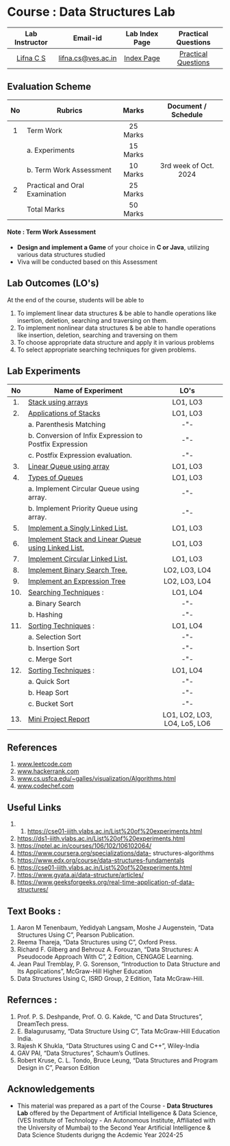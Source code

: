 # Course : Data Structures Lab
| Lab Instructor | Email-id | Lab Index Page | Practical Questions |
| :-------------:| :--------: | :--------------: | :-------------------: | 
| [Lifna C S](https://www.linkedin.com/in/lifna-c-s-94015678/) | lifna.cs@ves.ac.in | [Index Page](https://github.com/LifnaJos/Data_Structures-Theory-Lab-NADPC32/blob/main/NADPC32_DS_Index.pdf) | [Practical Questions](https://github.com/LifnaJos/Data_Structures-Theory-Lab-NADPC32/blob/main/NADPC32_DS_PracticalQuestions.pdf) |

## Evaluation Scheme 

| No | Rubrics | Marks | Document / Schedule |
| :--: | ------------------ | :----: |:----------: |
| 1 | Term Work | 25 Marks | |
| | a. Experiments | 15 Marks | |
| | b. Term Work Assessment | 10 Marks | 3rd week of Oct. 2024 |
| 2 | Practical and Oral Examination | 25 Marks | |
|   | Total Marks | 50 Marks | |

#### Note :  Term Work Assessment 
- **Design and implement a Game** of your choice in **C or Java**, utilizing various data structures studied
- Viva will be conducted based on this Assessment 

## Lab Outcomes (LO's)
At the end of the course, students will be able to
1. To implement linear data structures & be able to handle operations like insertion, deletion, searching and traversing on them. 
2. To implement nonlinear data structures & be able to handle operations like insertion, deletion, searching and traversing on them
3. To choose appropriate data structure and apply it in various problems 
4. To select appropriate searching techniques for given problems. 

## Lab Experiments
| No | Name of Experiment | LO's |
| :--: | ------------------ | :----: |
| 1. | [Stack using arrays](https://github.com/LifnaJos/DataStructures/blob/main/Lab_Experiments/Lab_1_Stack.md) | LO1, LO3 |
| 2. | [Applications of Stacks](https://github.com/LifnaJos/DataStructures/blob/main/Lab_Experiments/Lab_2_Appln_Stack.md) | LO1, LO3 |
|  | a. Parenthesis Matching | -"- |
|  | b. Conversion of Infix Expression to Postfix Expression | -"- |
|  | c. Postfix Expression evaluation. | -"-  |
| 3. | [Linear Queue using array](https://github.com/LifnaJos/DataStructures/blob/main/Lab_Experiments/Lab_3_Queue.md) | LO1, LO3 |
| 4. | [Types of Queues](https://github.com/LifnaJos/DataStructures/blob/main/Lab_Experiments/Lab_4_CQ_PQ.md) | LO1, LO3 |
|    | a. Implement Circular Queue using array. | -"- |
|    | b. Implement Priority Queue using array. |  -"- |
| 5. | [Implement a Singly Linked List.](https://github.com/LifnaJos/DataStructures/blob/main/Lab_Experiments/Lab_5_SLL.md) | LO1, LO3 |
| 6. | [Implement Stack and Linear Queue using Linked List.](https://github.com/LifnaJos/DataStructures/blob/main/Lab_Experiments/Lab_6_Stack_Queue_LL.md) | LO1, LO3 |
| 7. | [Implement Circular Linked List.](https://github.com/LifnaJos/DataStructures/blob/main/Lab_Experiments/Lab_7_CLL.md) | LO1, LO3 |
| 8. | [Implement Binary Search Tree.](https://github.com/LifnaJos/DataStructures/blob/main/Lab_Experiments/Lab_8_BST.md) | LO2, LO3, LO4 |
| 9. | [Implement an Expression Tree](https://github.com/LifnaJos/DataStructures/blob/main/Lab_Experiments/Lab_9_ET.md) | LO2, LO3, LO4 |
| 10. | [Searching Techniques](https://github.com/LifnaJos/Data_Structures-Theory-Lab-NADPC32/blob/main/Lab_Experiments/Lab_10_Search.md) : | LO1, LO4 |
| | a. Binary Search | -"-  | 
| | b. Hashing | -"-  |
| 11. | [Sorting Techniques](https://github.com/LifnaJos/Data_Structures-Theory-Lab-NADPC32/blob/main/Lab_Experiments/Lab_11_Sort_1.md) : | LO1, LO4 |
| | a. Selection Sort | -"-  | 
| | b. Insertion Sort |  -"- |
| | c. Merge Sort | -"-  |
| 12. | [Sorting Techniques](https://github.com/LifnaJos/Data_Structures-Theory-Lab-NADPC32/blob/main/Lab_Experiments/Lab_12_Sort_2.md) :  | LO1, LO4 |
| | a. Quick Sort | -"-  |
| | b. Heap Sort |  -"- | 
| | c. Bucket Sort |  -"- |
| 13.| [Mini Project Report](https://github.com/LifnaJos/Data_Structures-Theory-Lab-NADPC32/blob/main/DS_Game_MiniProject_Report.md) | LO1, LO2, LO3, LO4, Lo5, LO6 |

## References
1. www.leetcode.com
2. www.hackerrank.com
3. www.cs.usfca.edu/~galles/visualization/Algorithms.html
4. www.codechef.com

## Useful Links
1. 1. https://cse01-iiith.vlabs.ac.in/List%20of%20experiments.html
2. https://ds1-iiith.vlabs.ac.in/List%20of%20experiments.html
3. https://nptel.ac.in/courses/106/102/106102064/
4. https://www.coursera.org/specializations/data- structures-algorithms
5. https://www.edx.org/course/data-structures-fundamentals
6. https://cse01-iiith.vlabs.ac.in/List%20of%20experiments.html
7. https://www.gyata.ai/data-structure/articles/
8. https://www.geeksforgeeks.org/real-time-application-of-data-structures/
 
## Text Books :
1. Aaron M Tenenbaum, Yedidyah Langsam, Moshe J Augenstein, “Data Structures Using C”, Pearson Publication.
2. Reema Thareja, “Data Structures using C”, Oxford Press.
3. Richard F. Gilberg and Behrouz A. Forouzan, “Data Structures: A Pseudocode Approach With C”, 2  Edition, CENGAGE Learning.
4. Jean Paul Tremblay, P. G. Sorenson, “Introduction to Data Structure and Its Applications”, McGraw-Hill Higher Education
5. Data Structures Using C, ISRD Group, 2  Edition, Tata McGraw-Hill.
   
## Refernces :
1. Prof. P. S. Deshpande, Prof. O. G. Kakde, “C and Data Structures”, DreamTech press.
2. E. Balagurusamy, “Data Structure Using C”, Tata McGraw-Hill Education India.
3. Rajesh K Shukla, “Data Structures using C and C++”, Wiley-India
4. GAV PAI, “Data Structures”, Schaum’s Outlines.
5. Robert Kruse, C. L. Tondo, Bruce Leung, “Data Structures and Program Design in C”, Pearson Edition
   
## Acknowledgements
* This material was prepared as a part of the Course - **Data Structures Lab** offered by the  Department of Artificial Intelligence & Data Science, (VES Institute of Technology - An Autonomous Institute, Affiliated with the University of Mumbai) to the Second Year Artificial Intelligence & Data Science Students durigng the Acdemic Year 2024-25
